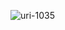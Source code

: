 ![uri-1035](https://user-images.githubusercontent.com/62181222/99328623-abfb7e00-28a6-11eb-9828-3701f419825e.png)
